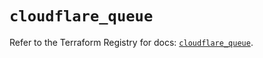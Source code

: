 # `cloudflare_queue`

Refer to the Terraform Registry for docs: [`cloudflare_queue`](https://registry.terraform.io/providers/cloudflare/cloudflare/4.37.0/docs/resources/queue).

